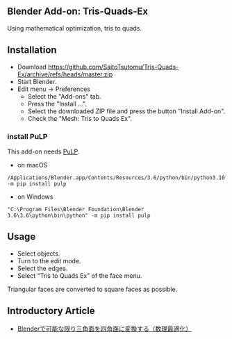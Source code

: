 ## Blender Add-on: Tris-Quads-Ex

Using mathematical optimization, tris to quads.

## Installation

- Download https://github.com/SaitoTsutomu/Tris-Quads-Ex/archive/refs/heads/master.zip
- Start Blender.
- Edit menu -> Preferences
  - Select the "Add-ons" tab.
  - Press the "Install ...".
  - Select the downloaded ZIP file and press the button "Install Add-on".
  - Check the "Mesh: Tris to Quads Ex".

### install PuLP

This add-on needs [PuLP](https://github.com/coin-or/pulp).

- on macOS

```
/Applications/Blender.app/Contents/Resources/3.6/python/bin/python3.10 -m pip install pulp
```

- on Windows

```
"C:\Program Files\Blender Foundation\Blender 3.6\3.6\python\bin\python" -m pip install pulp
```

## Usage

- Select objects.
- Turn to the edit mode.
- Select the edges.
- Select "Tris to Quads Ex" of the face menu.

Triangular faces are converted to square faces as possible.

## Introductory Article

- [Blenderで可能な限り三角面を四角面に変換する（数理最適化）](https://qiita.com/SaitoTsutomu/items/b608c80d70a54718ec78)
